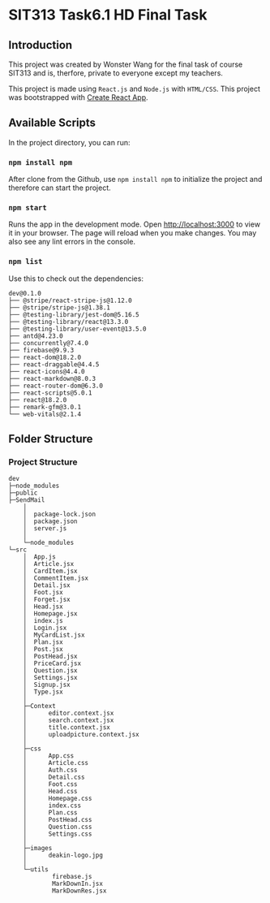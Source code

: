 # SIT313 Task6.1 HD Final Task

## Introduction

This project was created by Wonster Wang for the final task of course SIT313 and is, therfore, private to everyone except my teachers.

This project is made using `React.js` and `Node.js` with `HTML/CSS`. This project was bootstrapped with [Create React App](https://github.com/facebook/create-react-app).

## Available Scripts

In the project directory, you can run:

### `npm install npm`

After clone from the Github, use `npm install npm` to initialize the project and therefore can start the project.

### `npm start`

Runs the app in the development mode. Open [http://localhost:3000](http://localhost:3000) to view it in your browser. The page will reload when you make changes. You may also see any lint errors in the console.

### `npm list`

Use this to check out the dependencies:

```tree
dev@0.1.0 
├── @stripe/react-stripe-js@1.12.0
├── @stripe/stripe-js@1.38.1
├── @testing-library/jest-dom@5.16.5
├── @testing-library/react@13.3.0
├── @testing-library/user-event@13.5.0
├── antd@4.23.0
├── concurrently@7.4.0
├── firebase@9.9.3
├── react-dom@18.2.0
├── react-draggable@4.4.5
├── react-icons@4.4.0
├── react-markdown@8.0.3
├── react-router-dom@6.3.0
├── react-scripts@5.0.1
├── react@18.2.0
├── remark-gfm@3.0.1
└── web-vitals@2.1.4
```

## Folder Structure

### Project Structure

```tree
dev
├─node_modules
├─public
├─SendMail
    │
    │  package-lock.json
    │  package.json
    │  server.js
    │  
    └─node_modules
└─src
    │  App.js
    │  Article.jsx
    │  CardItem.jsx
    │  CommentItem.jsx
    │  Detail.jsx
    │  Foot.jsx
    │  Forget.jsx
    │  Head.jsx
    │  Homepage.jsx
    │  index.js
    │  Login.jsx
    │  MyCardList.jsx
    │  Plan.jsx
    │  Post.jsx
    │  PostHead.jsx
    │  PriceCard.jsx
    │  Question.jsx
    │  Settings.jsx
    │  Signup.jsx
    │  Type.jsx
    │  
    ├─Context
    │      editor.context.jsx
    │      search.context.jsx
    │      title.context.jsx
    │      uploadpicture.context.jsx
    │      
    ├─css
    │      App.css
    │      Article.css
    │      Auth.css
    │      Detail.css
    │      Foot.css
    │      Head.css
    │      Homepage.css
    │      index.css
    │      Plan.css
    │      PostHead.css
    │      Question.css
    │      Settings.css
    │      
    ├─images
    │      deakin-logo.jpg
    │      
    └─utils
            firebase.js
            MarkDownIn.jsx
            MarkDownRes.jsx
```
